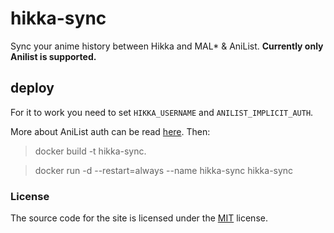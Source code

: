 # hikka-sync
Sync your anime history between Hikka and MAL* &amp; AniList.
**Currently only Anilist is supported.**
## deploy
For it to work you need to set `HIKKA_USERNAME` and `ANILIST_IMPLICIT_AUTH`.

More about AniList auth can be read [here](https://anilist.gitbook.io/anilist-apiv2-docs/overview/oauth/implicit-grant). Then:
>docker build -t hikka-sync.

>docker run -d --restart=always --name hikka-sync hikka-sync
### License
The source code for the site is licensed under the [MIT](LICENSE) license.